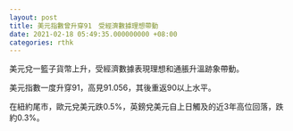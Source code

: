 ```yaml
---
layout: post
title: 美元指數曾升穿91　受經濟數據理想帶動
date: 2021-02-18 05:49:35.000000000 +08:00
categories: rthk
---
```


美元兌一籃子貨幣上升，受經濟數據表現理想和通脹升溫跡象帶動。

美元指數一度升穿91，高見91.056，其後重返90以上水平。

在紐約尾市，歐元兌美元跌0.5%，英鎊兌美元自上日觸及的近3年高位回落，跌約0.3%。
